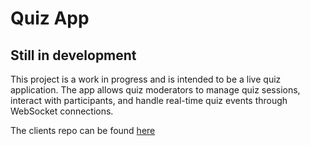 # Quiz App

## Still in development

This project is a work in progress and is intended to be a live quiz application. The app allows quiz moderators to manage quiz sessions, interact with participants, and handle real-time quiz events through WebSocket connections.

The clients repo can be found [here](https://github.com/yaelkurz/quiz-app-clients)
